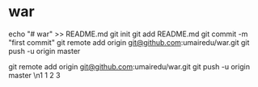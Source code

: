 # war

echo "# war" >> README.md
git init
git add README.md
git commit -m "first commit"
git remote add origin git@github.com:umairedu/war.git
git push -u origin master


git remote add origin git@github.com:umairedu/war.git
git push -u origin master
\n1
1
2
3
